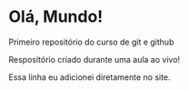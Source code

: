 # Olá, Mundo!
 Primeiro repositório do curso de git e github

Respositório criado durante uma aula ao vivo!

Essa linha eu adicionei diretamente no site.
